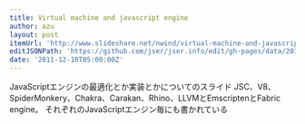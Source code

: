 ```yaml
---
title: Virtual machine and javascript engine
author: azu
layout: post
itemUrl: 'http://www.slideshare.net/nwind/virtual-machine-and-javascript-engine'
editJSONPath: 'https://github.com/jser/jser.info/edit/gh-pages/data/2011/12/index.json'
date: '2011-12-10T05:00:00Z'
---
```

JavaScriptエンジンの最適化とか実装とかについてのスライド
JSC、V8、SpiderMonkery、Chakra、Carakan、Rhino、LLVMとEmscriptenとFabric engine。
それぞれのJavaScriptエンジン毎にも書かれている
